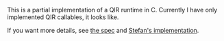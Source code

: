 This is a partial implementation of a QIR runtime in C. Currently I have only
implemented QIR callables, it looks like.

If you want more details, see [the spec][1] and [Stefan's implementation][2]. 

[1]: https://github.com/qir-alliance/qir-spec/blob/main/specification/v0.1/2_Callables.md
[2]: https://github.com/qir-alliance/qir-runner/blob/2fac7354f4e98c3efc05f8fd4180a02d0b712907/stdlib/src/callables.rs
